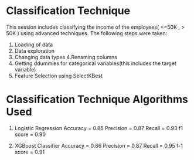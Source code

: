 # Classification Technique

This session includes classifying the income of the employees( <=50K , > 50K ) using advanced techniques.
The following steps were taken:
1. Loading of data
2. Data exploration
3. Changing data types
4.Renaming columns
5. Getting ddummies for categorical variables(this includes the target variable)
6. Feature Selection using SelectKBest

# Classification Technique Algorithms Used
1. Logistic Regression 
Accuracy = 0.85
Precision = 0.87
Recall = 0.93
f1 score = 0.90

2. XGBoost Classifier
Accuracy = 0.86
Precision = 0.87
Recall = 0.95
f-1 score = 0.91
